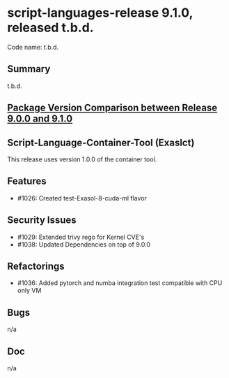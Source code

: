 # script-languages-release 9.1.0, released t.b.d.

Code name: t.b.d.

## Summary

t.b.d.

## [Package Version Comparison between Release 9.0.0 and 9.1.0](package_diffs/9.1.0/README.md)

## Script-Language-Container-Tool (Exaslct)

This release uses version 1.0.0 of the container tool.

## Features

 - #1026: Created test-Exasol-8-cuda-ml flavor


## Security Issues

  - #1029: Extended trivy rego for Kernel CVE's
  - #1038: Updated Dependencies on top of 9.0.0

## Refactorings

  - #1036: Added pytorch and numba integration test compatible with CPU only VM

## Bugs

 n/a

## Doc

 n/a
